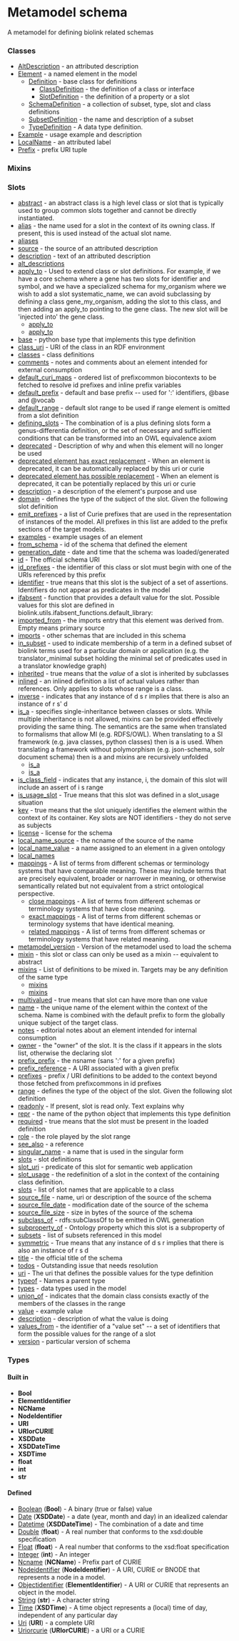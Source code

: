 
# Metamodel schema


A metamodel for defining biolink related schemas


### Classes

 * [AltDescription](AltDescription.md) - an attributed description
 * [Element](Element.md) - a named element in the model
    * [Definition](Definition.md) - base class for definitions
       * [ClassDefinition](ClassDefinition.md) - the definition of a class or interface
       * [SlotDefinition](SlotDefinition.md) - the definition of a property or a slot
    * [SchemaDefinition](SchemaDefinition.md) - a collection of subset, type, slot and class definitions
    * [SubsetDefinition](SubsetDefinition.md) - the name and description of a subset
    * [TypeDefinition](TypeDefinition.md) - A data type definition.
 * [Example](Example.md) - usage example and description
 * [LocalName](LocalName.md) - an attributed label
 * [Prefix](Prefix.md) - prefix URI tuple

### Mixins


### Slots

 * [abstract](abstract.md) - an abstract class is a high level class or slot that is typically used to group common slots together and cannot be directly instantiated.
 * [alias](alias.md) - the name used for a slot in the context of its owning class.  If present, this is used instead of the actual slot name.
 * [aliases](aliases.md)
 * [source](alt_description_source.md) - the source of an attributed description
 * [description](alt_description_text.md) - text of an attributed description
 * [alt_descriptions](alt_descriptions.md)
 * [apply_to](apply_to.md) - Used to extend class or slot definitions. For example, if we have a core schema where a gene has two slots for identifier and symbol, and we have a specialized schema for my_organism where we wish to add a slot systematic_name, we can avoid subclassing by defining a class gene_my_organism, adding the slot to this class, and then adding an apply_to pointing to the gene class. The new slot will be 'injected into' the gene class.
    * [apply_to](class_definition_apply_to.md)
    * [apply_to](slot_definition_apply_to.md)
 * [base](base.md) - python base type that implements this type definition
 * [class_uri](class_uri.md) - URI of the class in an RDF environment
 * [classes](classes.md) - class definitions
 * [comments](comments.md) - notes and comments about an element intended for external consumption
 * [default_curi_maps](default_curi_maps.md) - ordered list of prefixcommon biocontexts to be fetched to resolve id prefixes and inline prefix variables
 * [default_prefix](default_prefix.md) - default and base prefix -- used for ':' identifiers, @base and @vocab
 * [default_range](default_range.md) - default slot range to be used if range element is omitted from a slot definition
 * [defining_slots](defining_slots.md) - The combination of is a plus defining slots form a genus-differentia definition, or the set of necessary and sufficient conditions that can be transformed into an OWL equivalence axiom
 * [deprecated](deprecated.md) - Description of why and when this element will no longer be used
 * [deprecated element has exact replacement](deprecated_element_has_exact_replacement.md) - When an element is deprecated, it can be automatically replaced by this uri or curie
 * [deprecated element has possible replacement](deprecated_element_has_possible_replacement.md) - When an element is deprecated, it can be potentially replaced by this uri or curie
 * [description](description.md) - a description of the element's purpose and use
 * [domain](domain.md) - defines the type of the subject of the slot.  Given the following slot definition
 * [emit_prefixes](emit_prefixes.md) - a list of Curie prefixes that are used in the representation of instances of the model.  All prefixes in this list are added to the prefix sections of the target models.
 * [examples](examples.md) - example usages of an element
 * [from_schema](from_schema.md) - id of the schema that defined the element
 * [generation_date](generation_date.md) - date and time that the schema was loaded/generated
 * [id](id.md) - The official schema URI
 * [id_prefixes](id_prefixes.md) - the identifier of this class or slot must begin with one of the URIs referenced by this prefix
 * [identifier](identifier.md) - true means that this slot is the subject of a set of assertions.  Identifiers do not appear as predicates in the model
 * [ifabsent](ifabsent.md) - function that provides a default value for the slot.  Possible values for this slot are defined in biolink.utils.ifabsent_functions.default_library:
 * [imported_from](imported_from.md) - the imports entry that this element was derived from.  Empty means primary source
 * [imports](imports.md) - other schemas that are included in this schema
 * [in_subset](in_subset.md) - used to indicate membership of a term in a defined subset of biolink terms used for a particular domain or application (e.g. the translator_minimal subset holding the minimal set of predicates used in a translator knowledge graph)
 * [inherited](inherited.md) - true means that the *value* of a slot is inherited by subclasses
 * [inlined](inlined.md) - an inlined definition a list of actual values rather than references.  Only applies to slots whose range is a class.
 * [inverse](inverse.md) - indicates that any instance of d s r implies that there is also an instance of r s' d
 * [is_a](is_a.md) - specifies single-inheritance between classes or slots. While multiple inheritance is not allowed, mixins can be provided effectively providing the same thing. The semantics are the same when translated to formalisms that allow MI (e.g. RDFS/OWL). When translating to a SI framework (e.g. java classes, python classes) then is a is used. When translating a framework without polymorphism (e.g. json-schema, solr document schema) then is a and mixins are recursively unfolded
    * [is_a](class_definition_is_a.md)
    * [is_a](slot_definition_is_a.md)
 * [is_class_field](is_class_field.md) - indicates that any instance, i,  the domain of this slot will include an assert of i s range
 * [is_usage_slot](is_usage_slot.md) - True means that this slot was defined in a slot_usage situation
 * [key](key.md) - true means that the slot uniquely identifies the element within the context of its container.  Key slots are NOT identifiers - they do not serve as subjects
 * [license](license.md) - license for the schema
 * [local_name_source](local_name_source.md) - the ncname of the source of the name
 * [local_name_value](local_name_value.md) - a name assigned to an element in a given ontology
 * [local_names](local_names.md)
 * [mappings](mappings.md) - A list of terms from different schemas or terminology systems that have comparable meaning. These may include terms that are precisely equivalent, broader or narrower in meaning, or otherwise semantically related but not equivalent from a strict ontological perspective.
    * [close mappings](close_mappings.md) - A list of terms from different schemas or terminology systems that have close meaning.
    * [exact mappings](exact_mappings.md) - A list of terms from different schemas or terminology systems that have identical meaning.
    * [related mappings](related_mappings.md) - A list of terms from different schemas or terminology systems that have related meaning.
 * [metamodel_version](metamodel_version.md) - Version of the metamodel used to load the schema
 * [mixin](mixin.md) - this slot or class can only be used as a mixin -- equivalent to abstract
 * [mixins](mixins.md) - List of definitions to be mixed in. Targets may be any definition of the same type
    * [mixins](class_definition_mixins.md)
    * [mixins](slot_definition_mixins.md)
 * [multivalued](multivalued.md) - true means that slot can have more than one value
 * [name](name.md) - the unique name of the element within the context of the schema.  Name is combined with the default prefix to form the globally unique subject of the target class.
 * [notes](notes.md) - editorial notes about an element intended for internal consumption
 * [owner](owner.md) - the "owner" of the slot. It is the class if it appears in the slots list, otherwise the declaring slot
 * [prefix_prefix](prefix_prefix.md) - the nsname (sans ':' for a given prefix)
 * [prefix_reference](prefix_reference.md) - A URI associated with a given prefix
 * [prefixes](prefixes.md) - prefix / URI definitions to be added to the context beyond those fetched from prefixcommons in id prefixes
 * [range](range.md) - defines the type of the object of the slot.  Given the following slot definition
 * [readonly](readonly.md) - If present, slot is read only.  Text explains why
 * [repr](repr.md) - the name of the python object that implements this type definition
 * [required](required.md) - true means that the slot must be present in the loaded definition
 * [role](role.md) - the role played by the slot range
 * [see_also](see_also.md) - a reference
 * [singular_name](singular_name.md) - a name that is used in the singular form
 * [slots](slot_definitions.md) - slot definitions
 * [slot_uri](slot_uri.md) - predicate of this slot for semantic web application
 * [slot_usage](slot_usage.md) - the redefinition of a slot in the context of the containing class definition.
 * [slots](slots.md) - list of slot names that are applicable to a class
 * [source_file](source_file.md) - name, uri or description of the source of the schema
 * [source_file_date](source_file_date.md) - modification date of the source of the schema
 * [source_file_size](source_file_size.md) - size in bytes of the source of the schema
 * [subclass_of](subclass_of.md) - rdfs:subClassOf to be emitted in OWL generation
 * [subproperty_of](subproperty_of.md) - Ontology property which this slot is a subproperty of
 * [subsets](subsets.md) - list of subsets referenced in this model
 * [symmetric](symmetric.md) - True means that any instance of  d s r implies that there is also an instance of r s d
 * [title](title.md) - the official title of the schema
 * [todos](todos.md) - Outstanding issue that needs resolution
 * [uri](type_uri.md) - The uri that defines the possible values for the type definition
 * [typeof](typeof.md) - Names a parent type
 * [types](types.md) - data types used in the model
 * [union_of](union_of.md) - indicates that the domain class consists exactly of the members of the classes in the range
 * [value](value.md) - example value
 * [description](value_description.md) - description of what the value is doing
 * [values_from](values_from.md) - the identifier of a "value set" -- a set of identifiers that form the possible values for the range of a slot
 * [version](version.md) - particular version of schema

### Types


#### Built in

 * **Bool**
 * **ElementIdentifier**
 * **NCName**
 * **NodeIdentifier**
 * **URI**
 * **URIorCURIE**
 * **XSDDate**
 * **XSDDateTime**
 * **XSDTime**
 * **float**
 * **int**
 * **str**

#### Defined

 * [Boolean](Boolean.md)  (**Bool**)  - A binary (true or false) value
 * [Date](Date.md)  (**XSDDate**)  - a date (year, month and day) in an idealized calendar
 * [Datetime](Datetime.md)  (**XSDDateTime**)  - The combination of a date and time
 * [Double](Double.md)  (**float**)  - A real number that conforms to the xsd:double specification
 * [Float](Float.md)  (**float**)  - A real number that conforms to the xsd:float specification
 * [Integer](Integer.md)  (**int**)  - An integer
 * [Ncname](Ncname.md)  (**NCName**)  - Prefix part of CURIE
 * [Nodeidentifier](Nodeidentifier.md)  (**NodeIdentifier**)  - A URI, CURIE or BNODE that represents a node in a model.
 * [Objectidentifier](Objectidentifier.md)  (**ElementIdentifier**)  - A URI or CURIE that represents an object in the model.
 * [String](String.md)  (**str**)  - A character string
 * [Time](Time.md)  (**XSDTime**)  - A time object represents a (local) time of day, independent of any particular day
 * [Uri](Uri.md)  (**URI**)  - a complete URI
 * [Uriorcurie](Uriorcurie.md)  (**URIorCURIE**)  - a URI or a CURIE
